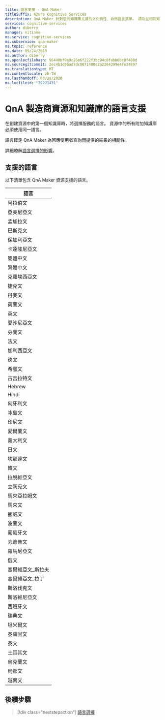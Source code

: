 ```yaml
---
title: 語言支援 - QnA Maker
titleSuffix: Azure Cognitive Services
description: QnA Maker 針對您的知識庫支援的文化特性、自然語言清單。 請勿在相同知識庫中混用語言。
services: cognitive-services
author: diberry
manager: nitinme
ms.service: cognitive-services
ms.subservice: qna-maker
ms.topic: reference
ms.date: 09/24/2019
ms.author: diberry
ms.openlocfilehash: 96440bf0e9c26e6f222f3bc94c8fabb0bc8f488d
ms.sourcegitcommit: 2ec4b3d0bad7dc0071400c2a2264399e4fe34897
ms.translationtype: MT
ms.contentlocale: zh-TW
ms.lasthandoff: 03/28/2020
ms.locfileid: "79221431"
---
```

# <a name="language-support-for-a-qna-maker-resource-and-knowledge-bases"></a>QnA 製造商資源和知識庫的語言支援

在創建資源中的第一個知識庫時，將選擇服務的語言。 資源中的所有附加知識庫必須使用同一語言。 

語言確定 QnA Maker 為回應使用者查詢而提供的結果的相關性。

詳細瞭解[語言選擇的影響](../how-to/language-knowledge-base.md)。

## <a name="languages-supported"></a>支援的語言

以下清單包含 QnA Maker 資源支援的語言。 

|語言|
|--|
|阿拉伯文|
|亞美尼亞文|
|孟加拉文|
|巴斯克文|
|保加利亞文|
|卡達隆尼亞文|
|簡體中文|
|繁體中文|
|克羅埃西亞文|
|捷克文|
|丹麥文|
|荷蘭文|
|英文|
|愛沙尼亞文|
|芬蘭文|
|法文|
|加利西亞文|
|德文|
|希臘文|
|古吉拉特文|
|Hebrew|
|Hindi|
|匈牙利文|
|冰島文|
|印尼文|
|愛爾蘭文|
|義大利文|
|日文|
|坎那達文|
|韓文|
|拉脫維亞文|
|立陶宛文|
|馬來亞拉姆文|
|馬來文|
|挪威文|
|波蘭文|
|葡萄牙文|
|旁遮普文|
|羅馬尼亞文|
|俄文|
|塞爾維亞文_斯拉夫|
|塞爾維亞文_拉丁|
|斯洛伐克文|
|斯洛維尼亞文|
|西班牙文|
|瑞典文|
|坦米爾文|
|泰盧固文|
|泰文|
|土耳其文|
|烏克蘭文|
|烏都文|
|越南文|

## <a name="next-steps"></a>後續步驟

> [!div class="nextstepaction"]
> [語言選擇](../how-to/language-knowledge-base.md)